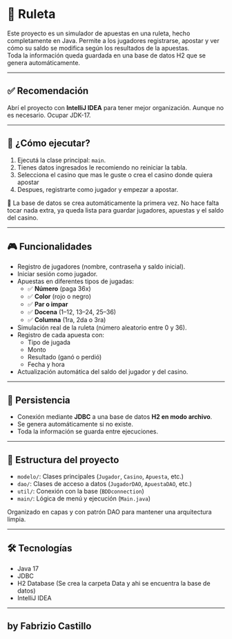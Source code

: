 # 🎰 Ruleta

Este proyecto es un simulador de apuestas en una ruleta, hecho completamente en Java. Permite a los jugadores registrarse, apostar y ver cómo su saldo se modifica según los resultados de la apuestas.  
Toda la información queda guardada en una base de datos H2 que se genera automáticamente.

---

## ✅ Recomendación

Abrí el proyecto con **IntelliJ IDEA** para tener mejor organización. Aunque no es necesario. Ocupar JDK-17.


---

## 🚀 ¿Cómo ejecutar?

1. Ejecutá la clase principal: `main`.
2. Tienes datos ingresados le recomiendo no reiniciar la tabla.
3. Selecciona el casino que mas le guste o crea el casino donde quiera apostar
4. Despues, registrarte como jugador y empezar a apostar.

📌 La base de datos se crea automáticamente la primera vez. No hace falta tocar nada extra, ya queda lista para guardar jugadores, apuestas y el saldo del casino.

---

## 🎮 Funcionalidades

- Registro de jugadores (nombre, contraseña y saldo inicial).
- Iniciar sesión como jugador.
- Apuestas en diferentes tipos de jugadas:
  - ✅ **Número** (paga 36x)
  - ✅ **Color** (rojo o negro)
  - ✅ **Par o impar**
  - ✅ **Docena** (1–12, 13–24, 25–36)
  - ✅ **Columna** (1ra, 2da o 3ra)
- Simulación real de la ruleta (número aleatorio entre 0 y 36).
- Registro de cada apuesta con:
  - Tipo de jugada
  - Monto
  - Resultado (ganó o perdió)
  - Fecha y hora
- Actualización automática del saldo del jugador y del casino.

---

## 💾 Persistencia

- Conexión mediante **JDBC** a una base de datos **H2 en modo archivo**.
- Se genera automáticamente si no existe.
- Toda la información se guarda entre ejecuciones.

---

## 📁 Estructura del proyecto

- `modelo/`: Clases principales (`Jugador`, `Casino`, `Apuesta`, etc.)
- `dao/`: Clases de acceso a datos (`JugadorDAO`, `ApuestaDAO`, etc.)
- `util/`: Conexión con la base (`BDDconnection`)
- `main/`: Lógica de menú y ejecución (`Main.java`)

Organizado en capas y con patrón DAO para mantener una arquitectura limpia.

---

## 🛠 Tecnologías

- Java 17  
- JDBC  
- H2 Database (Se crea la carpeta Data y ahi se encuentra la base de datos)  
- IntelliJ IDEA  

---

## by Fabrizio Castillo
